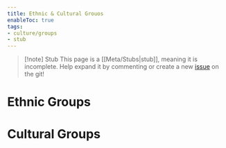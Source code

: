 ```yaml
---
title: Ethnic & Cultural Grouos
enableToc: true
tags:
- culture/groups
- stub
---
```


> [!note] Stub
> This page is a [[Meta/Stubs|stub]], meaning it is incomplete. Help expand it by commenting or create a new [issue](https://github.com/RagtimeGal/quartz--encyclopedia-mysenvaria/issues/new/choose) on the git!



# Ethnic Groups

# Cultural Groups

